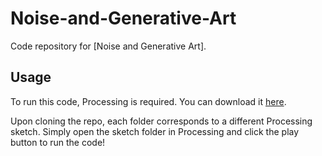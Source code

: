 # Noise-and-Generative-Art
Code repository for [Noise and Generative Art].

## Usage
To run this code, Processing is required. You can download it [here](https://processing.org/download/).

Upon cloning the repo, each folder corresponds to a different Processing sketch. Simply open the sketch folder in Processing and click the play button to run the code!
